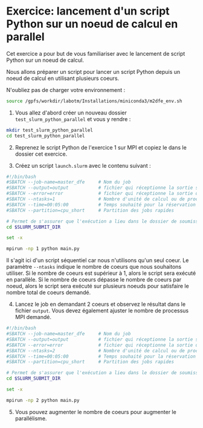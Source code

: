 # Exercice: lancement d'un script Python sur un noeud de calcul en parallel

Cet exercice a pour but de vous familiariser avec le lancement de script Python sur un noeud de calcul.

Nous allons préparer un script pour lancer un script Python depuis un noeud de calcul en utilisant plusieurs coeurs.

N'oubliez pas de charger votre environnement :

```bash
source /gpfs/workdir/labotm/Installations/miniconda3/m2dfe_env.sh
```

1) Vous allez d'abord créer un nouveau dossier `test_slurm_python_parallel` et vous y rendre :

```bash
mkdir test_slurm_python_parallel
cd test_slurm_python_parallel
```

2) Reprenez le script Python de l'exercice 1 sur MPI et copiez le dans le dossier cet exercice.


3) Créez un script `launch.slurm` avec le contenu suivant :

```bash
#!/bin/bash
#SBATCH --job-name=master_dfe     # Nom du job
#SBATCH --output=output           # fichier qui réceptionne la sortie standard
#SBATCH --error=error             # fichier qui réceptionne la sortie d'erreur
#SBATCH --ntasks=1                # Nombre d'unité de calcul ou de processus MPI
#SBATCH --time=00:05:00           # Temps souhaité pour la réservation
#SBATCH --partition=cpu_short     # Partition des jobs rapides

# Permet de s'assurer que l'exécution a lieu dans le dossier de soumission du job
cd $SLURM_SUBMIT_DIR

set -x

mpirun -np 1 python main.py
```

Il s'agit ici d'un script séquentiel car nous n'utilisons qu'un seul coeur.
Le paramètre `--ntasks` indique le nombre de coeurs que nous souhaitons utiliser.
Si le nombre de coeurs est supérieur à 1, alors le script sera exécuté en parallèle.
Si le nombre de coeurs dépasse le nombre de coeurs par noeud, alors le script sera exécuté sur plusieurs noeuds pour satisfaire le nombre total de coeurs demandé.


4) Lancez le job en demandant 2 coeurs et observez le résultat dans le fichier `output`. Vous devez également ajuster le nombre de processus MPI demandé.

```bash
#!/bin/bash
#SBATCH --job-name=master_dfe     # Nom du job
#SBATCH --output=output           # fichier qui réceptionne la sortie standard
#SBATCH --error=error             # fichier qui réceptionne la sortie d'erreur
#SBATCH --ntasks=2                # Nombre d'unité de calcul ou de processus MPI
#SBATCH --time=00:05:00           # Temps souhaité pour la réservation
#SBATCH --partition=cpu_short     # Partition des jobs rapides

# Permet de s'assurer que l'exécution a lieu dans le dossier de soumission du job
cd $SLURM_SUBMIT_DIR

set -x

mpirun -np 2 python main.py
```

5) Vous pouvez augmenter le nombre de coeurs pour augmenter le parallélisme. 
